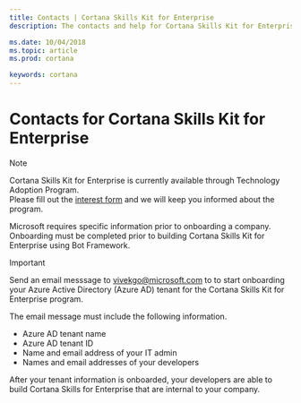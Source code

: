 ```yaml
---  
title: Contacts | Cortana Skills Kit for Enterprise
description: The contacts and help for Cortana Skills Kit for Enterprise. 

ms.date: 10/04/2018
ms.topic: article
ms.prod: cortana

keywords: cortana
---  
```


# Contacts for Cortana Skills Kit for Enterprise  

>[!NOTE]
> Cortana Skills Kit for Enterprise is currently available through Technology Adoption Program.  
> Please fill out the [interest form](http://aka.ms/CortanaForEnterprise) and we will keep you informed about the program.  

Microsoft requires specific information prior to onboarding a company.  
Onboarding must be completed prior to building Cortana Skills Kit for Enterprise using Bot Framework.  
 
>[!IMPORTANT]
> Send an email messsage to [vivekgo@microsoft.com](mailto:vivekgo@microsoft.com) to to start onboarding your Azure Active Directory (Azure AD) tenant for the Cortana Skills Kit for Enterprise program.  
>
> The email message must include the following information.  
> *   Azure AD tenant name  
> *   Azure AD tenant ID  
> *   Name and email address of your IT admin  
> *   Names and email addresses of your developers  

After your tenant information is onboarded, your developers are able to build Cortana Skills for Enterprise that are internal to your company.  
 